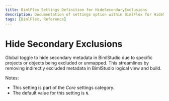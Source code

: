```yaml
---
title: BimlFlex Settings Definition for HideSecondaryExclusions
description: Documentation of settings option within BimlFlex for HideSecondaryExclusions
tags: [BimlFlex, Reference]
---
```


# Hide Secondary Exclusions

Global toggle to hide secondary metadata in BimlStudio due to specific projects or objects being excluded or unmapped. This streamlines by removing indirectly excluded metadata in BimlStudio logical view and build.

Notes:

* This setting is part of the *Core* settings category.
* The default value for this setting is `N`.
